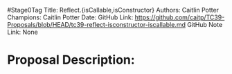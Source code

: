 #Stage0Tag
Title: Reflect.{isCallable,isConstructor}
Authors: Caitlin Potter
Champions: Caitlin Potter
Date: 
GitHub Link: https://github.com/caitp/TC39-Proposals/blob/HEAD/tc39-reflect-isconstructor-iscallable.md
GitHub Note Link: None

# Proposal Description:
